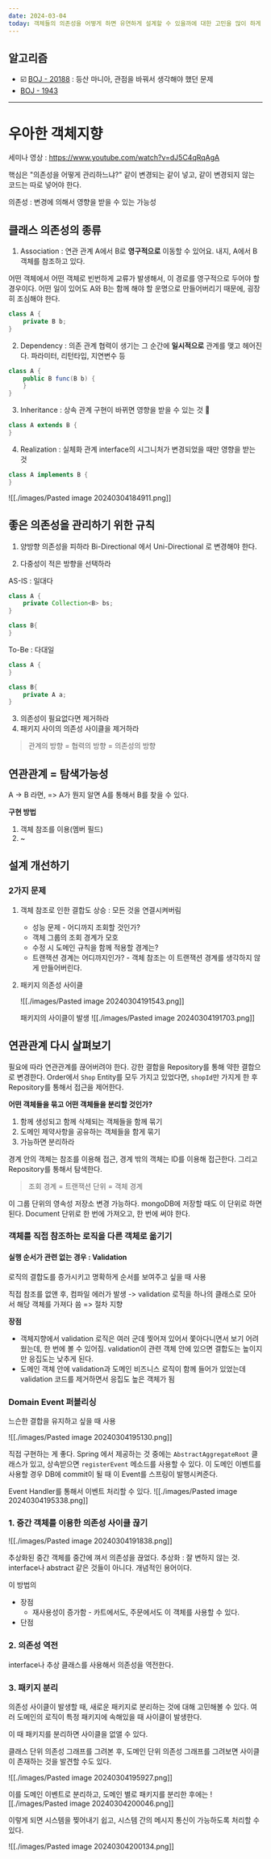 ```yaml
---
date: 2024-03-04
today: 객체들의 의존성을 어떻게 하면 유연하게 설계할 수 있을까에 대한 고민을 많이 하게 한 세미나 시청을 했다.
---
```

## 알고리즘
- ☑️ [BOJ - 20188](https://www.acmicpc.net/problem/20188) : 등산 마니아, 관점을 바꿔서 생각해야 했던 문제
- [BOJ - 1943](https://www.acmicpc.net/problem/1943) 

---

# 우아한 객체지향
세미나 영상 : https://www.youtube.com/watch?v=dJ5C4qRqAgA

핵심은 "의존성을 어떻게 관리하느냐?"
같이 변경되는 같이 넣고, 같이 변경되지 않는 코드는 따로 넣어야 한다.

의존성 : 변경에 의해서 영향을 받을 수 있는 가능성

## 클래스 의존성의 종류

1. Association : 연관 관계
A에서 B로 **영구적으로** 이동할 수 있어요.
내지, A에서 B 객체를 참조하고 있다.

어떤 객체에서 어떤 객체로 빈번하게 교류가 발생해서, 이 경로를 영구적으로 두어야 할 경우이다.
어떤 일이 있어도 A와 B는 함께 해야 할 운명으로 만들어버리기 때문에, 굉장히 조심해야 한다.

```java
class A {
	private B b;
}
```

2. Dependency : 의존 관계
협력이 생기는 그 순간에 **일시적으로** 관계를 맺고 헤어진다.
파라미터, 리턴타입, 지연변수 등

```java
class A {
	public B func(B b) {
	}
}
```

3. Inheritance : 상속 관계
구현이 바뀌면 영향을 받을 수 있는 것

```java
class A extends B {
}
```


4. Realization : 실체화 관계
interface의 시그니처가 변경되었을 때만 영향을 받는 것


```java
class A implements B {
}
```

![[./images/Pasted image 20240304184911.png]]

## 좋은 의존성을 관리하기 위한 규칙

1. 양방향 의존성을 피하라
Bi-Directional 에서 Uni-Directional 로 변경해야 한다.

2. 다중성이 적은 방향을 선택하라

AS-IS : 일대다
```java
class A {
	private Collection<B> bs;
}

class B{
}
```

To-Be : 다대일
```java
class A {
}

class B{
	private A a;
}
```

3. 의존성이 필요없다면 제거하라
4. 패키지 사이의 의존성 사이클을 제거하라


> 관계의 방향 = 협력의 방향 = 의존성의 방향


## 연관관계 = 탐색가능성

A -> B 라면, 
=> A가 뭔지 알면 A를 통해서 B를 찾을 수 있다.

**구현 방법**
1. 객체 참조를 이용(멤버 필드)
2. ~

## 설계 개선하기

### 2가지 문제
1. 객체 참조로 인한 결합도 상승 : 모든 것을 연결시켜버림
	- 성능 문제 - 어디까지 조회할 것인가?
	- 객체 그룹의 조회 경계가 모호
	- 수정 시 도메인 규칙을 함께 적용할 경계는?
	- 트랜잭션 경계는 어디까지인가? - 객체 참조는 이 트랜잭션 경계를 생각하지 않게 만들어버린다.
2. 패키지 의존성 사이클

	![[./images/Pasted image 20240304191543.png]]

	패키지의 사이클이 발생
	![[./images/Pasted image 20240304191703.png]]




## 연관관계 다시 살펴보기
필요에 따라 연관관계를 끊어버려야 한다.
강한 결합을 Repository를 통해 약한 결합으로 변경한다.
Order에서 `Shop` Entity를 모두 가지고 있었다면, `shopId`만 가지게 한 후 Repository를 통해서 접근을 제어한다.

**어떤 객체들을 묶고 어떤 객체들을 분리할 것인가?**
1. 함께 생성되고 함께 삭제되는 객체들을 함께 묶기
2. 도메인 제약사항을 공유하는 객체들을 함게 묶기
3. 가능하면 분리하라

경계 안의 객체는 참조를 이용해 접근, 경계 밖의 객체는 ID를 이용해 접근한다.
그리고 Repository를 통해서 탐색한다.

> 조회 경계 = 트랜잭션 단위 = 객체 경계

이 그룹 단위의 영속성 저장소 변경 가능하다.
mongoDB에 저장할 때도 이 단위로 하면 된다. 
Document 단위로 한 번에 가져오고, 한 번에 써야 한다.


### 객체를 직접 참조하는 로직을 다른 객체로 옮기기

#### 실행 순서가 관련 없는 경우 : Validation
로직의 결합도를 증가시키고 명확하게 순서를 보여주고 싶을 때 사용

직접 참조를 없앤 후, 컴파일 에러가 발생 -> validation 로직을 하나의 클래스로 모아서 해당 객체를 가져다 씀
=> 절차 지향


**장점**
- 객체지향에서 validation 로직은 여러 군데 찢어져 있어서 쫓아다니면서 보기 어려웠는데, 한 번에 볼 수 있어짐. validation이 관련 객체 안에 있으면 결합도는 높이지만 응집도는 낮추게 된다.
- 도메인 객체 안에 validation과 도메인 비즈니스 로직이 함께 들어가 있었는데 validation 코드를 제거하면서 응집도 높은 객체가 됨


### Domain Event 퍼블리싱

느슨한 결합을 유지하고 싶을 때 사용

![[./images/Pasted image 20240304195130.png]]

직접 구현하는 게 좋다. 
Spring 에서 제공하는 것 중에는 `AbstractAggregateRoot` 클래스가 있고, 상속받으면 `registerEvent` 메소드를 사용할 수 있다.
이 도메인 이벤트를 사용할 경우 DB에 commit이 될 때 이 Event를 스프링이 발행시켜준다.

Event Handler를 통해서 이벤트 처리할 수 있다.
![[./images/Pasted image 20240304195338.png]]





### 1. 중간 객체를 이용한 의존성 사이클 끊기
![[./images/Pasted image 20240304191838.png]]

추상화된 중간 객체를 중간에 껴서 의존성을 끊었다.
추상화 : 잘 변하지 않는 것. interface나 abstract 같은 것들이 아니다. 개념적인 용어이다.


이 방법의
- 장점 
	- 재사용성이 증가함 - 카트에서도, 주문에서도 이 객체를 사용할 수 있다.
- 단점


### 2. 의존성 역전

interface나 추상 클래스를 사용해서 의존성을 역전한다.


### 3. 패키지 분리

의존성 사이클이 발생할 때, 새로운 패키지로 분리하는 것에 대해 고민해볼 수 있다.
여러 도메인의 로직이 특정 패키지에 속해있을 때 사이클이 발생한다.

이 때 패키지를 분리하면 사이클을 없앨 수 있다.

클래스 단위 의존성 그래프를 그려본 후, 도메인 단위 의존성 그래프를 그려보면 사이클이 존재하는 것을 발견할 수도 있다.

![[./images/Pasted image 20240304195927.png]]

이를 도메인 이벤트로 분리하고, 도메인 별로 패키지를 분리한 후에는
![[./images/Pasted image 20240304200046.png]]

이렇게 되면 시스템을 찢어내기 쉽고, 시스템 간의 메시지 통신이 가능하도록 처리할 수 있다.

![[./images/Pasted image 20240304200134.png]]


